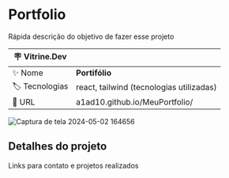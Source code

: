 # Portfolio

Rápida descrição do objetivo de fazer esse projeto

| :placard: Vitrine.Dev |     |
| -------------  | --- |
| :sparkles: Nome        | **Portifólio**
| :label: Tecnologias | react, tailwind (tecnologias utilizadas)
| :rocket: URL         | a1ad10.github.io/MeuPortfolio/

<!-- Inserir imagem com a #vitrinedev ao final do link -->
![Captura de tela 2024-05-02 164656](https://github.com/A1AD10/MeuPortfolio/assets/109392329/c8773d4b-265a-4191-90af-af86b0348e94#vitrinedev)

## Detalhes do projeto

Links para contato e projetos realizados
